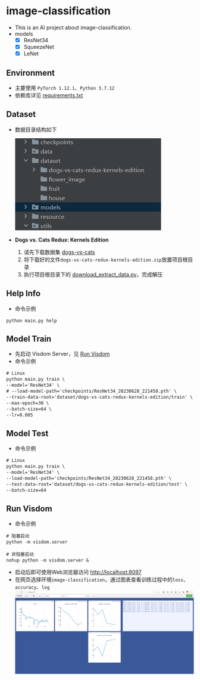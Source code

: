 # image-classification
- This is an AI project about image-classification.
- models 
  - [x] ResNet34
  - [x] SqueezeNet
  - [x] LeNet

## Environment
- 主要使用 `PyTorch 1.12.1`、`Python 3.7.12`
- 依赖库详见 [requirements.txt](requirements.txt)

## Dataset 
- 数据目录结构如下

  ![screenshot-2023-07-02 120411.png](resource%2Fscreenshot-2023-07-02%20120411.png)

- **Dogs vs. Cats Redux: Kernels Edition**
  1. 请先下载数据集 [dogs-vs-cats](https://www.kaggle.com/competitions/dogs-vs-cats-redux-kernels-edition/data) 
  2. 将下载好的文件`dogs-vs-cats-redux-kernels-edition.zip`放置项目根目录
  3. 执行项目根目录下的 [download_extract_data.py](download_extract_data.py)，完成解压

## Help Info
- 命令示例
```shell
python main.py help
```


## Model Train
- 先启动 Visdom Server，见 [Run Visdom](#run-visdom)
- 命令示例
```shell
# Linux
python main.py train \
--model='ResNet34' \
# --load-model-path='checkpoints/ResNet34_20230628_221458.pth' \
--train-data-root='dataset/dogs-vs-cats-redux-kernels-edition/train' \
--max-epoch=30 \
--batch-size=64 \
--lr=0.005
```

## Model Test
- 命令示例
```shell
# Linux
python main.py train \
--model='ResNet34' \
--load-model-path='checkpoints/ResNet34_20230628_221458.pth' \
--test-data-root='dataset/dogs-vs-cats-redux-kernels-edition/test' \
--batch-size=64
```

## Run Visdom
- 命令示例
```shell
# 阻塞启动
python -m visdom.server

# 非阻塞启动
nohup python -m visdom.server &
```
- 启动后即可使用Web浏览器访问 [http://localhost:8097](http://localhost:8097)
- 在网页选择环境`image-classification`，通过图表查看训练过程中的`loss`、`accuracy`、`log`
![screenshot-2023-06-22 131844.png](resource%2Fscreenshot-2023-06-22%20131844.png)
